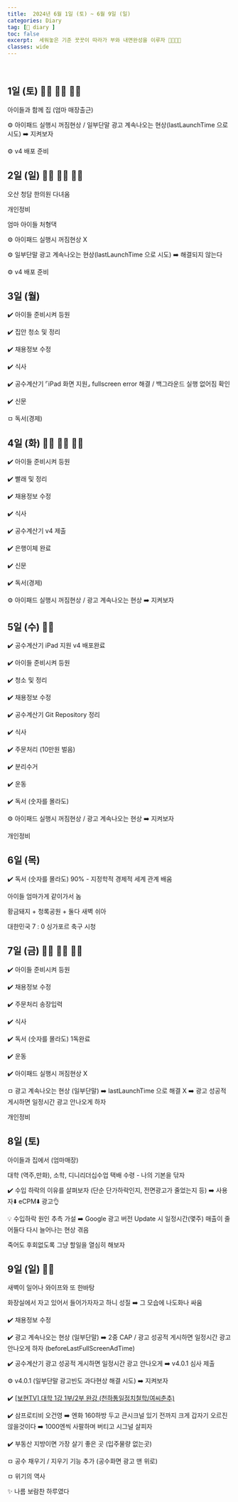 ```yaml
---
title:  2024년 6월 1일 (토) ~ 6월 9일 (일)
categories: Diary
tag: [📒 diary ]
toc: false
excerpt:  세워놓은 기준 꿋꿋이 따라가 부와 내면완성을 이루자 🤸🏻🏃🏻
classes: wide
---
```

​

## 1일 (토) 🤸🏻 💪🏻 🏃🏻

아이들과 함께 집 (엄마 매장출근)

⚙️ 아이패드 실행시 꺼짐현상 / 일부단말 광고 계속나오는 현상(lastLaunchTime 으로 시도) ➡️ 지켜보자

⚙️ v4 배포 준비

## 2일 (일) 🤸🏻 💪🏻 🏃🏻

오산 청담 한의원 다녀옴

개인정비

엄마 아이들 처형댁

⚙️ 아이패드 실행시 꺼짐현상 X

⚙️ 일부단말 광고 계속나오는 현상(lastLaunchTime 으로 시도) ➡️ 해결되지 않는다

⚙️ v4 배포 준비

## 3일 (월)

✔️ 아이들 준비시켜 등원

✔️ 집안 청소 및 정리

✔️ 채용정보 수정

✔️ 식사

✔️ 공수계산기 ⌜iPad 화면 지원⌟ fullscreen error 해결 / 백그라운드 실행 없어짐 확인

✔️ 신문

ㅁ 독서(경제)

## 4일 (화) 🤸🏻 💪🏻 🏃🏻

✔️ 아이들 준비시켜 등원

✔️ 빨래 및 정리

✔️ 채용정보 수정

✔️ 식사

✔️ 공수계산기 v4 제출

✔️ 은행이체 완료

✔️ 신문

✔️ 독서(경제)

⚙️ 아이패드 실행시 꺼짐현상 / 광고 계속나오는 현상 ➡️ 지켜보자

## 5일 (수) 🏃🏻

✔️ 공수계산기 iPad 지원 v4 배포완료

✔️ 아이들 준비시켜 등원

✔️ 청소 및 정리

✔️ 채용정보 수정

✔️ 공수계산기 Git Repository 정리

✔️ 식사

✔️ 주문처리 (10만원 벌음)

✔️ 분리수거

✔️ 운동

✔️ 독서 (숫자를 몰라도)

⚙️ 아이패드 실행시 꺼짐현상 / 광고 계속나오는 현상 ➡️ 지켜보자

개인정비

## 6일 (목)

✔️ 독서 (숫자를 몰라도) 90% - 지정학적 경제적 세계 관계 배움

아이들 엄마가게 같이가서 놈

황금돼지 + 청록공원 + 둘다 새벽 쉬아

대한민국 7 : 0 싱가포르 축구 시청

## 7일 (금) 🤸🏻 💪🏻 🏃🏻

✔️ 아이들 준비시켜 등원

✔️ 채용정보 수정

✔️ 주문처리 송장입력

✔️ 식사

✔️ 독서 (숫자를 몰라도) 1독완료

✔️ 운동

✔️ 아이패드 실행시 꺼짐현상 X

ㅁ 광고 계속나오는 현상 (일부단말) ➡️ lastLaunchTime 으로 해결 X ➡️ 광고 성공적 게시하면 일정시간 광고 안나오게 하자

개인정비

## 8일 (토)

아이들과 집에서 (엄마매장)

대학 (역주,만화), 소학, 디니리더십수업 택배 수령 - 나의 기본을 닦자

✔️ 수입 하락의 이유를 살펴보자 (단순 단가하락인지, 전면광고가 줄었는지 등) ➡️ 사용자⬇️ eCPM⬇️ 광고👌

💡 수입하락 원인 추측 가설 ➡️ Google 광고 버전 Update 시 일정시간(몇주) 매출이 줄어들다 다시 늘어나는 현상 겪음

죽어도 후회없도록 그냥 할일을 열심히 해보자

## 9일 (일) 🏃🏻

​새벽이 일어나 와이프와 또 한바탕

화장실에서 자고 있어서 들어가자자고 하니 성질 ➡️ 그 모습에 나도화나 싸움

✔️ 채용정보 수정

✔️ 광고 계속나오는 현상 (일부단말) ➡️ 2중 CAP / 광고 성공적 게시하면 일정시간 광고 안나오게 하자 (beforeLastFullScreenAdTime)

✔️ 공수계산기 광고 성공적 게시하면 일정시간 광고 안나오게 ➡️ v4.0.1 심사 제출

⚙️ v4.0.1 (일부단말 광고빈도 과다현상 해결 시도) ➡️ 지켜보자

✔️ [[보현TV] 대학 1강 1부/2부 완강 (천하통일정치철학/여씨춘추)](https://www.youtube.com/watch?v=r8dOC2E0sug&list=PL6kjmszgGh_fzDZDfIww-ZQYn0HVZfmcS&index=1)

✔️ 삼프로티비 오건영 ➡️ 엔화 160하방 두고 큰시크널 있기 전까지 크게 갑자기 오르진 않을것이다 ➡️ 1000엔씩 사팔하며 버티고 시그널 살피자

✔️ 부동산 지방이면 가장 살기 좋은 곳 (입주물량 없는곳)

ㅁ 공수 채우기 / 지우기 기능 추가 (공수화면 광고 맨 위로)

ㅁ 위기의 역사

✨ 나름 보람찬 하루였다

​

​
